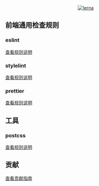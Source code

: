 <p style="text-align:center">
 <a href="https://lerna.js.org/" target="_blank"><img src="https://img.shields.io/badge/maintained%20with-lerna-cc00ff.svg" alt="lerna"></a>
</p>

## 前端通用检查规则

### eslint

[查看规则说明](./packages/eslint/README.md)

### stylelint

[查看规则说明](./packages/stylelint/README.md)

### prettier

[查看规则说明](./packages/prettier/README.md)

## 工具
### postcss

[查看规则说明](./packages/postcss/README.md)

## 贡献

[查看贡献指南](./CONTRIBUTING.md)
